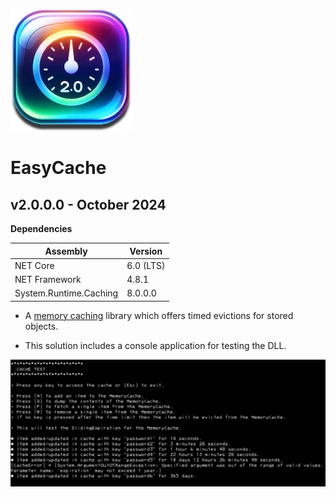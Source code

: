 ![Icon](AppIcon.png) 
# EasyCache



## v2.0.0.0 - October 2024
**Dependencies**

| Assembly | Version |
| ---- | ---- |
| NET Core | 6.0 (LTS) |
| NET Framework | 4.8.1 |
| System.Runtime.Caching | 8.0.0.0 |

- A [memory caching](https://learn.microsoft.com/en-us/dotnet/api/system.runtime.caching.memorycache?view=net-6.0) library which offers timed evictions for stored objects.

- This solution includes a console application for testing the DLL.

![Screenshot](Screenshot.png)

